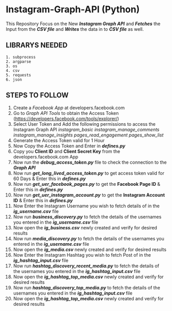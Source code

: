 # Instagram-Graph-API (Python)
This Repository Focus on the New ***Instagram Graph API*** and ***Fetches*** the Input from the ***CSV file*** and ***Writes*** the data in to ***CSV file*** as well.

## LIBRARYS NEEDED
```
1. subprocess
2. argparse
3. os
4. csv
5. requests
6. json
```
## STEPS TO FOLLOW
1. Create a *Facebook App* at developers.facebook.com 
2. Go to *Graph API Tools* to obtain the Access Token (https://developers.facebook.com/tools/explorer/)
3. Select User Token and Add the following permissions to access the Instagram Graph API
        *instagram_basic*
        *instagram_manage_comments*
        *instagram_manage_insights*
        *pages_read_engagement*
        *pages_show_list*
4. Generate the Access Token valid for 1 Hour
5. Now Copy the Access Token and Enter in  ***defines.py***
6. Copy you **Client ID** and **Client Secret Key** from the developers.facebook.com App
7. Now run the ***debug_access_token.py*** file to check the connection to the  ***Graph API***
8. Now run ***get_long_lived_access_token.py*** to get access token valid for 60 Days & Enter this in ***defines.py***
9. Now run ***get_uer_facebook_pages.py***  to get the **Facebook Page ID** & Enter this in ***defines.py***
10. Now run ***get_uer_instagram_account.py***  to get the **Instagram Account ID** & Enter this in ***defines.py***
11. Now Enter the Instagram Username you wish to fetch details of in the ***ig_username.csv*** file
12. Now run ***business_discovery.py*** to fetch the details of the usernames you entered in the ***ig_username.csv*** file
13. Now open the ***ig_business.csv*** newly created and verify for desired results
14. Now run ***media_discovery.py*** to fetch the details of the usernames you entered in the ***ig_username.csv*** file
15. Now open the ***ig_media.csv*** newly created and verify for desired results
16. Now Enter the Instagram Hashtag you wish to fetch Post of in the ***ig_hashtag_input.csv*** file
17. Now run ***hashtag_discovery_recent_media.py*** to fetch the details of the usernames you entered in the ***ig_hashtag_input.csv*** file
18. Now open the ***ig_hashtag_top_media.csv*** newly created and verify for desired results
19. Now run ***hashtag_discovery_top_media.py*** to fetch the details of the usernames you entered in the ***ig_hashtag_input.csv*** file
20. Now open the ***ig_hashtag_top_media.csv*** newly created and verify for desired results



